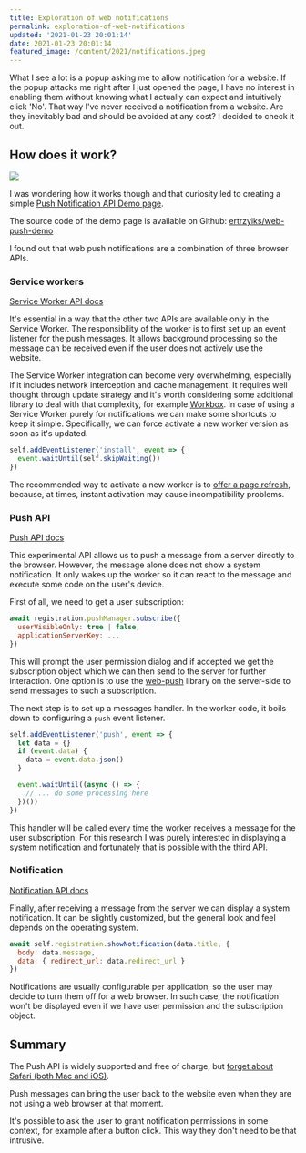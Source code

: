 ```yaml
---
title: Exploration of web notifications
permalink: exploration-of-web-notifications
updated: '2021-01-23 20:01:14'
date: 2021-01-23 20:01:14
featured_image: /content/2021/notifications.jpeg
---
```


What I see a lot is a popup asking me to allow notification for a website. If the popup attacks me
right after I just opened the page, I have no interest in enabling them without knowing 
what I actually can expect and intuitively click 'No'. That way I've never received a notification 
from a website. Are they inevitably bad and should be avoided at any cost? I decided to check it out.  

<!-- more -->

## How does it work?

![](/content/2021/example_notification.jpg)

I was wondering how it works though and that curiosity led to creating a simple 
[Push Notification API Demo page](https://notifications-demo.ertrzyiks.me/). 

The source code of the demo page is 
available on Github: [ertrzyiks/web-push-demo](https://github.com/ertrzyiks/web-push-demo)
 
I found out that web push notifications are a combination of three browser APIs.
 
### Service workers

[Service Worker API docs](https://developer.mozilla.org/en-US/docs/Web/API/Service_Worker_API)

It's essential in a way that the other two APIs are available only in the Service Worker.
The responsibility of the worker is to first set up an event listener for the push messages.
It allows background processing so the message can be received even if the user does not actively
use the website.

The Service Worker integration can become very overwhelming, especially if it includes network interception
and cache management. It requires well thought through update strategy and it's worth considering some additional
library to deal with that complexity, for example [Workbox](https://developers.google.com/web/tools/workbox/).
In case of using a Service Worker purely for notifications we can make some shortcuts to keep it simple. 
Specifically, we can force activate a new worker version as soon as it's updated.

```javascript
self.addEventListener('install', event => {
  event.waitUntil(self.skipWaiting())
})
``` 

The recommended way to activate a new worker is to [offer a page refresh](https://developers.google.com/web/tools/workbox/guides/advanced-recipes#offer_a_page_reload_for_users),
because, at times, instant activation may cause incompatibility problems.
 
### Push API

[Push API docs](https://developer.mozilla.org/en-US/docs/Web/API/Push_API)

This experimental API allows us to push a message from a server directly to the browser.
However, the message alone does not show a system notification. It only wakes up the worker so
it can react to the message and execute some code on the user's device.

First of all, we need to get a user subscription:

```javascript
await registration.pushManager.subscribe({
  userVisibleOnly: true | false,
  applicationServerKey: ...
})
```

This will prompt the user permission dialog and if accepted we get the subscription object which we can then
send to the server for further interaction. One option is to use the [web-push](https://github.com/web-push-libs/web-push)
library on the server-side to send messages to such a subscription.

The next step is to set up a messages handler. 
In the worker code, it boils down to configuring a `push` event listener.

```javascript
self.addEventListener('push', event => {
  let data = {}
  if (event.data) {
    data = event.data.json()
  }

  event.waitUntil((async () => {
    // ... do some processing here
  })())
})
```

This handler will be called every time the worker receives a message for the user subscription.
For this research I was purely interested in displaying a system notification and fortunately that 
is possible with the third API. 

### Notification

[Notification API docs](https://developer.mozilla.org/en-US/docs/Web/API/Notification)

Finally, after receiving a message from the server we can display a system notification. It can be slightly 
customized, but the general look and feel depends on the operating system.

```javascript
await self.registration.showNotification(data.title, {
  body: data.message,
  data: { redirect_url: data.redirect_url }
})
```

Notifications are usually configurable per application, so the user may decide to turn them off for a web browser.
In such case, the notification won't be displayed even if we have user permission and the subscription object.

## Summary

The Push API is widely supported and free of charge, but [forget about Safari (both Mac and iOS)](https://developer.mozilla.org/en-US/docs/Web/API/Push_API#browser_compatibility).

Push messages can bring the user back to the website even when they are not using a web browser at that moment.

It's possible to ask the user to grant notification permissions in some context, for example after a button click.
This way they don't need to be that intrusive.
